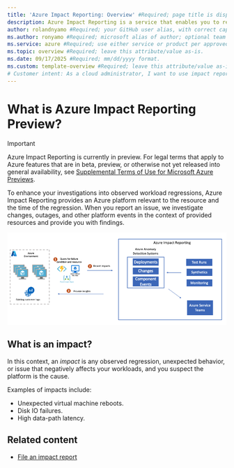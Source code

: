 ```yaml
---
title: 'Azure Impact Reporting: Overview' #Required; page title is displayed in search results. Include the brand.
description: Azure Impact Reporting is a service that enables you to report observed performance and availability regressions with your Azure workloads. #Required; article description that is displayed in search results. 
author: rolandnyamo #Required; your GitHub user alias, with correct capitalization.
ms.author: ronyamo #Required; microsoft alias of author; optional team alias.
ms.service: azure #Required; use either service or product per approved list. 
ms.topic: overview #Required; leave this attribute/value as-is.
ms.date: 09/17/2025 #Required; mm/dd/yyyy format.
ms.custom: template-overview #Required; leave this attribute/value as-is.
# Customer intent: As a cloud administrator, I want to use impact reporting tools to document performance issues in my Azure workloads so that I can quickly identify and address platform-related problems to maintain service reliability.
---
```


# What is Azure Impact Reporting Preview?

> [!IMPORTANT]
> Azure Impact Reporting is currently in preview. For legal terms that apply to Azure features that are in beta, preview, or otherwise not yet released into general availability, see [Supplemental Terms of Use for Microsoft Azure Previews](https://azure.microsoft.com/support/legal/preview-supplemental-terms/).

To enhance your investigations into observed workload regressions, Azure Impact Reporting provides an Azure platform relevant to the resource and the time of the regression. When you report an issue, we investigate changes, outages, and other platform events in the context of provided resources and provide you with findings.

[![Diagram that shows the architecture of impact connectors for Azure Monitor.](images/impact-reporting-end-to-end.png)](images/impact-reporting-end-to-end.png#lightbox)

## What is an impact?

In this context, an *impact* is any observed regression, unexpected behavior, or issue that negatively affects your workloads, and you suspect the platform is the cause.

Examples of impacts include:

* Unexpected virtual machine reboots.
* Disk IO failures.
* High data-path latency.

## Related content
<!-- Add a context sentence for the following links -->
* [File an impact report](report-impact.md)
<!-- - [View previous impact reports](links-how-to.md) -->
